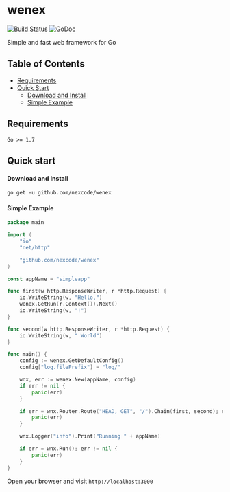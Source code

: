 # wenex

[![Build Status](https://api.travis-ci.org/nexcode/wenex.svg?branch=master)](https://travis-ci.org/nexcode/wenex)
[![GoDoc](https://godoc.org/github.com/nexcode/wenex?status.svg)](https://godoc.org/github.com/nexcode/wenex)

Simple and fast web framework for Go


## Table of Contents

* [Requirements](#requirements)
* [Quick Start](#quick-start)
  * [Download and Install](#download-and-install)
  * [Simple Example](#simple-example)

## Requirements

    Go >= 1.7

## Quick start

#### Download and Install

    go get -u github.com/nexcode/wenex

#### Simple Example

```go
package main

import (
	"io"
	"net/http"

	"github.com/nexcode/wenex"
)

const appName = "simpleapp"

func first(w http.ResponseWriter, r *http.Request) {
	io.WriteString(w, "Hello,")
	wenex.GetRun(r.Context()).Next()
	io.WriteString(w, "!")
}

func second(w http.ResponseWriter, r *http.Request) {
	io.WriteString(w, " World")
}

func main() {
	config := wenex.GetDefaultConfig()
	config["log.filePrefix"] = "log/"

	wnx, err := wenex.New(appName, config)
	if err != nil {
		panic(err)
	}

	if err = wnx.Router.Route("HEAD, GET", "/").Chain(first, second); err != nil {
		panic(err)
	}

	wnx.Logger("info").Print("Running " + appName)

	if err = wnx.Run(); err != nil {
		panic(err)
	}
}
```

Open your browser and visit `http://localhost:3000`
